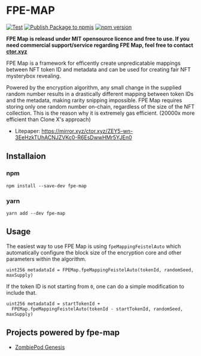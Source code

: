 # FPE-MAP

[![Test](https://github.com/estarriolvetch/fpe-map/actions/workflows/node.js.yml/badge.svg)](https://github.com/estarriolvetch/fpe-map/actions/workflows/node.js.yml)
[![Publish Package to npmjs](https://github.com/estarriolvetch/fpe-map/actions/workflows/deploy_npm.yml/badge.svg)](https://github.com/estarriolvetch/fpe-map/actions/workflows/deploy_npm.yml)
[![npm version](https://badge.fury.io/js/fpe-map.svg)](https://www.npmjs.com/package/fpe-map)

**FPE Map is releasd under MIT opensource licence and free to use. If you need commercial support/service regarding FPE Map, feel free to contact [ctor.xyz](https://ctor.xyz)**

FPE Map is a framework for efficently create unpredicatable mappings between NFT token ID and metadata and can be used for creating fair NFT mysterybox revealing. 

Powered by the encryption algorithm, any small change in the supplied random number results in a drastically different mapping between token IDs and the metadata, making rarity snipping impossible. FPE Map requires storing only one random number on-chain, regardless of the size of the NFT collection. This is the reason why it is extremely gas efficient. (20000x more efficient than Clone X's approach)

- Litepaper: https://mirror.xyz/ctor.xyz/ZEY5-wn-3EeHzkTUhACNJZVKc0-R6EsDwwHMr5YJEn0

## Installaion
### npm
```
npm install --save-dev fpe-map
```
### yarn
```
yarn add --dev fpe-map
```

## Usage
The easiest way to use FPE Map is using `fpeMappingFeistelAuto` which automatically configure the block size of the encryption core and other parameters  within the algorithm.
```solidity
uint256 metadataId = FPEMap.fpeMappingFeistelAuto(tokenId, randomSeed, maxSupply) 
```
If the token ID is not starting from `0`, one can do a simple modification to include that.
```solidity
uint256 metadataId = startTokenId +
  FPEMap.fpeMappingFeistelAuto(tokenId - startTokenId, randomSeed, maxSupply) 
```

## Projects powered by fpe-map
- [ZombiePod Genesis](https://twitter.com/get_turned)
